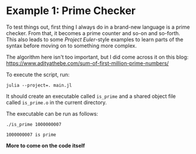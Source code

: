 # Example 1: Prime Checker

To test things out, first thing I always do in a brand-new language is a prime checker. From that, it becomes a prime counter and so-on and so-forth. This also leads to some _Project Euler_-style examples to learn parts of the syntax before moving on to something more complex.

The algorithm here isn't too important, but I did come across it on this blog: https://www.adityathebe.com/sum-of-first-million-prime-numbers/

To execute the script, run:

```
julia --project=. main.jl
```

It should create an executable called `is_prime` and a shared object file called `is_prime.o` in the current directory.

The executable can be run as follows:

```
./is_prime 1000000007

1000000007 is prime
```

**More to come on the code itself**
